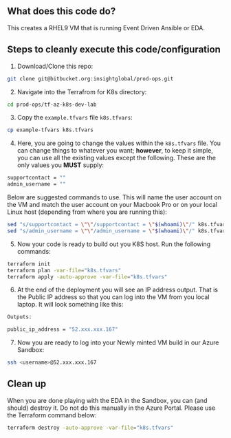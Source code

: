 ## What does this code do?
This creates a RHEL9 VM that is running Event Driven Ansible or EDA. 

## Steps to cleanly execute this code/configuration

1. Download/Clone this repo: 
```bash
git clone git@bitbucket.org:insightglobal/prod-ops.git
```

2. Navigate into the Terrafrom for K8s directory: 
```bash
cd prod-ops/tf-az-k8s-dev-lab
```

3. Copy the `example.tfvars` file `k8s.tfvars`: 
```bash
cp example-tfvars k8s.tfvars
```

4. Here, you are going to change the values within the `k8s.tfvars` file. You can change things to whatever you want; **however**, to keep it simple, you can use all the existing values except the following. These are the only values you **MUST** supply:

```bash
supportcontact = ""
admin_username = ""
```

Below are suggested commands to use. This will name the user account on the VM and match the user account on your Macbook Pro or on your local Linux host (depending from where you are running this): 

```bash
sed "s/supportcontact = \"\"/supportcontact = \"$(whoami)\"/" k8s.tfvars
sed "s/admin_username = \"\"/admin_username = \"$(whoami)\"/" k8s.tfvars
```

5. Now your code is ready to build out you K8S host. Run the following commands:
```bash
terraform init
terraform plan -var-file="k8s.tfvars"
terraform apply -auto-approve -var-file="k8s.tfvars"
```
6. At the end of the deployment you will see an IP address output. That is the Public IP address so that you can log into the VM from you local laptop. It will look something like this:
```bash
Outputs:

public_ip_address = "52.xxx.xxx.167"
```
7. Now you are ready to log into your Newly minted VM build in our Azure Sandbox:
```bash
ssh <username>@52.xxx.xxx.167
```

## Clean up

When you are done playing with the EDA in the Sandbox, you can (and should) destroy it. Do not do this manually in the Azure Portal. Please use the Terraform command below:
```bash
terraform destroy -auto-approve -var-file="k8s.tfvars"
```